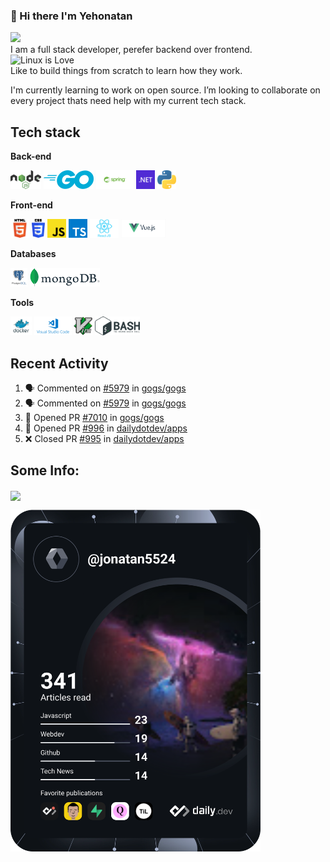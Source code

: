 ### 👋 Hi there I'm Yehonatan

<a href="https://www.linkedin.com/in/jonatan-ezron-40055b217/"><img src="https://img.shields.io/badge/LinkedIn-0077B5?style=for-the-badge&logo=linkedin&logoColor=white" /></a>  
I am a full stack developer, perefer backend over frontend.  
 ![Linux](https://img.shields.io/badge/Linux-FCC624?style=for-the-badge&logo=linux&logoColor=black) is Love  
Like to build things from scratch to learn how they work.

I'm currently learning to work on open source.
I’m looking to collaborate on every project thats need help with my current tech stack.

## Tech stack

**Back-end**

<code><img height="30" src="https://raw.githubusercontent.com/jonatan5524/jonatan5524/master/images/nodejs.png"></code>
<code><img height="30" src="https://raw.githubusercontent.com/jonatan5524/jonatan5524/master/images/go.png"></code>
<code><img height="30" src="https://raw.githubusercontent.com/jonatan5524/jonatan5524/master/images/spring.png"></code>
<code><img height="30" src="https://raw.githubusercontent.com/jonatan5524/jonatan5524/master/images/dotnet.png"></code>
<code><img height="30" src="https://raw.githubusercontent.com/jonatan5524/jonatan5524/master/images/python.png"></code>

**Front-end**

<code><img height="30" src="https://raw.githubusercontent.com/jonatan5524/jonatan5524/main/images/html.png"></code>
<code><img height="30" src="https://raw.githubusercontent.com/jonatan5524/jonatan5524/main/images/css3.png"></code>
<code><img height="30" src="https://raw.githubusercontent.com/jonatan5524/jonatan5524/main/images/js.png"></code>
<code><img height="30" src="https://raw.githubusercontent.com/jonatan5524/jonatan5524/main/images/ts.png"></code>
<code><img height="30" src="https://raw.githubusercontent.com/jonatan5524/jonatan5524/main/images/reactjs.png"></code>
<code><img height="30" src="https://raw.githubusercontent.com/jonatan5524/jonatan5524/main/images/vuejs.png"></code>

**Databases**

<code><img height="30" src="https://raw.githubusercontent.com/jonatan5524/jonatan5524/main/images/postgresql.png"></code>
<code><img height="30" src="https://raw.githubusercontent.com/jonatan5524/jonatan5524/main/images/mongodb.png"></code>

**Tools**

<code><img height="30" src="https://raw.githubusercontent.com/jonatan5524/jonatan5524/main/images/docker.png"></code>
<code><img height="30" src="https://raw.githubusercontent.com/jonatan5524/jonatan5524/main/images/vscode.png"></code>
<code><img height="30" src="https://raw.githubusercontent.com/jonatan5524/jonatan5524/main/images/vim.png"></code>
<code><img height="30" src="https://raw.githubusercontent.com/jonatan5524/jonatan5524/main/images/bash.png"></code>

## Recent Activity

<!--START_SECTION:activity-->

1. 🗣 Commented on [#5979](https://github.com/gogs/gogs/issues/5979) in [gogs/gogs](https://github.com/gogs/gogs)
2. 🗣 Commented on [#5979](https://github.com/gogs/gogs/issues/5979) in [gogs/gogs](https://github.com/gogs/gogs)
3. 💪 Opened PR [#7010](https://github.com/gogs/gogs/pull/7010) in [gogs/gogs](https://github.com/gogs/gogs)
4. 💪 Opened PR [#996](https://github.com/dailydotdev/apps/pull/996) in [dailydotdev/apps](https://github.com/dailydotdev/apps)
5. ❌ Closed PR [#995](https://github.com/dailydotdev/apps/pull/995) in [dailydotdev/apps](https://github.com/dailydotdev/apps)
<!--END_SECTION:activity-->

## Some Info:

<img align="center" src="https://github-readme-stats.vercel.app/api?username=jonatan5524" />

<a href="https://app.daily.dev/DailyDevTips"><img src="https://github.com/jonatan5524/jonatan5524/blob/main/devcard.svg" width="400" alt="Jonatan Ezron's Dev Card"/></a>
